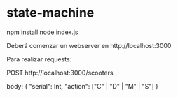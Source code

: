 # state-machine

npm install
node index.js

Deberá comenzar un webserver en http://localhost:3000

Para realizar requests:

POST http://localhost:3000/scooters

body:
{
  "serial": Int,
  "action": ["C" | "D" | "M" | "S"]
}



